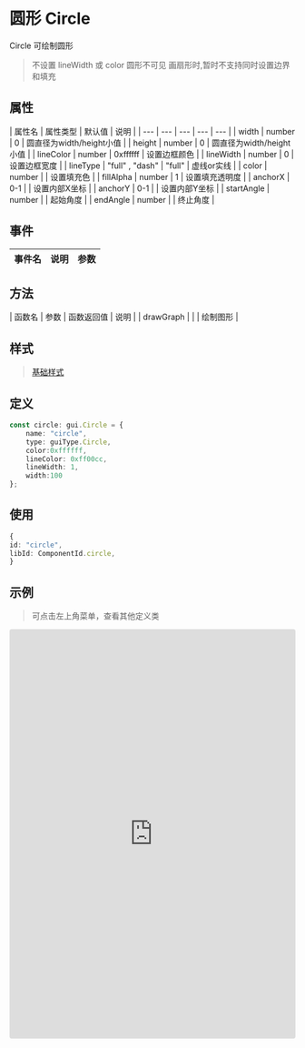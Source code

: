 # 圆形 Circle

Circle 可绘制圆形

> 不设置 lineWidth 或 color 圆形不可见
> 画扇形时,暂时不支持同时设置边界和填充

## 属性

| 属性名 | 属性类型 | 默认值 | 说明 |
| --- | --- | --- | --- | --- |
| width | number | 0 | 圆直径为width/height小值 |
| height | number | 0 | 圆直径为width/height小值 |
| lineColor | number | 0xffffff | 设置边框颜色 |
| lineWidth | number | 0 | 设置边框宽度 |
| lineType | "full" , "dash" | "full" | 虚线or实线 |
| color | number | | 设置填充色 |
| fillAlpha | number | 1 | 设置填充透明度 |
| anchorX | 0-1 |  | 设置内部X坐标 |
| anchorY | 0-1 |  | 设置内部Y坐标 |
| startAngle | number |  | 起始角度 |
| endAngle | number |  | 终止角度 |

## 事件

| 事件名  | 说明 | 参数 |
| --- | --- | --- |

## 方法
| 函数名 | 参数 | 函数返回值 | 说明 |
| drawGraph |  |  | 绘制图形 |

## 样式

> [基础样式](/handbook/style.html#样式)

## 定义
``` typescript
const circle: gui.Circle = {
    name: "circle",
    type: guiType.Circle,
    color:0xffffff,
    lineColor: 0xff00cc,
    lineWidth: 1,
    width:100
};
```

## 使用
``` typescript
{
id: "circle",
libId: ComponentId.circle,
}
```

## 示例

> 可点击左上角菜单，查看其他定义类

<iframe
     src="https://codesandbox.io/embed/circle-pk7rs?fontsize=14&hidenavigation=1&module=%2Fsrc%2Fcomponents.ts&theme=dark"
     style="width:100%; height:720px; border:0; border-radius: 4px; overflow:hidden;"
     title="circle"
     allow="accelerometer; ambient-light-sensor; camera; encrypted-media; geolocation; gyroscope; hid; microphone; midi; payment; usb; vr; xr-spatial-tracking"
     sandbox="allow-forms allow-modals allow-popups allow-presentation allow-same-origin allow-scripts"
   ></iframe>